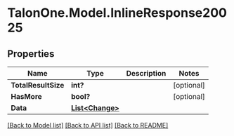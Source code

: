 # TalonOne.Model.InlineResponse20025
## Properties

Name | Type | Description | Notes
------------ | ------------- | ------------- | -------------
**TotalResultSize** | **int?** |  | [optional] 
**HasMore** | **bool?** |  | [optional] 
**Data** | [**List&lt;Change&gt;**](Change.md) |  | 

[[Back to Model list]](../README.md#documentation-for-models) [[Back to API list]](../README.md#documentation-for-api-endpoints) [[Back to README]](../README.md)

